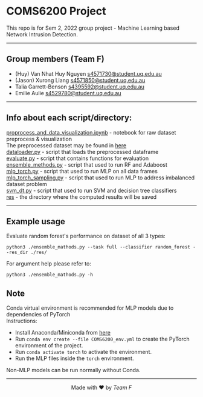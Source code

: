 # COMS6200 Project

This repo is for Sem 2, 2022 group project - Machine Learning based Network Intrusion Detection.

***

## Group members (Team F)
<ul>
    <li>(Huy) Van Nhat Huy Nguyen <a href="mailto:s4571730@student.uq.edu.au">s4571730@student.uq.edu.au</a></li>
    <li>(Jason) Xurong Liang <a href="mailto:s4571850@student.uq.edu.au">s4571850@student.uq.edu.au</a></li>
    <li>Talia Garrett-Benson <a href="mailto:s4395592@student.uq.edu.au">s4395592@student.uq.edu.au</a> </li>
    <li>Emilie Aulie <a href="mailto:s4529780@student.uq.edu.au">s4529780@student.uq.edu.au</a> </li>
</ul>

***

## Info about each script/directory:
[proprocess_and_data_visualization.ipynb](./proprocess_and_data_visualization.ipynb) - notebook for raw dataset preprocess & visualization\
The preprocessed dataset may be found in [here](https://drive.google.com/drive/folders/1cnvofUhz84pMR0SztvfOYzIcpq1sR2VT?usp=sharing)\
[dataloader.py](./dataloader.py) - script that loads the preprocessed dataframe\
[evaluate.py](./evaluate.py) - script that contains functions for evaluation\
[ensemble_methods.py](./ensemble_methods.py) - script that used to run RF and Adaboost\
[mlp_torch.py](./mlp_torch.py) - script that used to run MLP on all data frames\
[mlp_torch_sampling.py](./mlp_torch_sampling.py) - script that used to run MLP to address imbalanced dataset problem\
[svm_dt.py](./svm_dt.py) - script that used to run SVM and decision tree classifiers\
[res](./res) - the directory where the computed results will be saved

***

## Example usage
Evaluate random forest's performance on dataset of all 3 types:
```shell
python3 ./ensemble_mathods.py --task full --classifier random_forest --res_dir ./res/
```
For argument help please refer to:
```shell
python3 ./ensemble_mathods.py -h
```

## Note
Conda virtual environment is recommended for MLP models due to dependencies of PyTorch \
Instructions:
- Install Anaconda/Miniconda from [here](https://conda.io/projects/conda/en/latest/user-guide/install/download.html)
- Run `conda env create --file COMS6200_env.yml` to 
create the PyTorch environment of the project.
- Run `conda activate torch` to activate the environment.
- Run the MLP files inside the `torch` environment. 

Non-MLP models can be run normally without Conda.
***
<p align="center">Made with ❤ by <em>Team F</em></p>